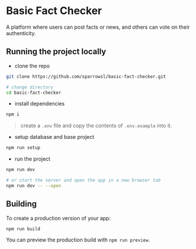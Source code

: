 # Basic Fact Checker

A platform where users can post facts or news, and others can vote on their authenticity.

## Running the project locally

- clone the repo

```bash
git clone https://github.com/sparrowsl/basic-fact-checker.git

# change directory
cd basic-fact-checker
```

- install dependencies

```bash
npm i
```

> create a `.env` file and copy the contents of `.env.example` into it.

- setup database and base project

```bash
npm run setup
```

- run the project

```bash
npm run dev

# or start the server and open the app in a new browser tab
npm run dev -- --open
```

## Building

To create a production version of your app:

```bash
npm run build
```

You can preview the production build with `npm run preview`.
